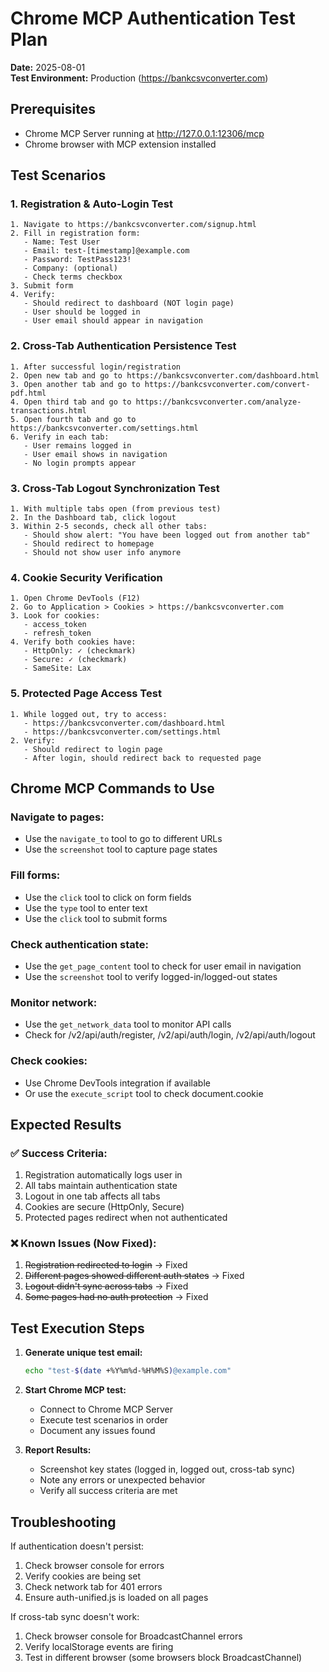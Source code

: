 # Chrome MCP Authentication Test Plan

**Date:** 2025-08-01  
**Test Environment:** Production (https://bankcsvconverter.com)

## Prerequisites
- Chrome MCP Server running at http://127.0.0.1:12306/mcp
- Chrome browser with MCP extension installed

## Test Scenarios

### 1. Registration & Auto-Login Test
```
1. Navigate to https://bankcsvconverter.com/signup.html
2. Fill in registration form:
   - Name: Test User
   - Email: test-[timestamp]@example.com
   - Password: TestPass123!
   - Company: (optional)
   - Check terms checkbox
3. Submit form
4. Verify:
   - Should redirect to dashboard (NOT login page)
   - User should be logged in
   - User email should appear in navigation
```

### 2. Cross-Tab Authentication Persistence Test
```
1. After successful login/registration
2. Open new tab and go to https://bankcsvconverter.com/dashboard.html
3. Open another tab and go to https://bankcsvconverter.com/convert-pdf.html
4. Open third tab and go to https://bankcsvconverter.com/analyze-transactions.html
5. Open fourth tab and go to https://bankcsvconverter.com/settings.html
6. Verify in each tab:
   - User remains logged in
   - User email shows in navigation
   - No login prompts appear
```

### 3. Cross-Tab Logout Synchronization Test
```
1. With multiple tabs open (from previous test)
2. In the Dashboard tab, click logout
3. Within 2-5 seconds, check all other tabs:
   - Should show alert: "You have been logged out from another tab"
   - Should redirect to homepage
   - Should not show user info anymore
```

### 4. Cookie Security Verification
```
1. Open Chrome DevTools (F12)
2. Go to Application > Cookies > https://bankcsvconverter.com
3. Look for cookies:
   - access_token
   - refresh_token
4. Verify both cookies have:
   - HttpOnly: ✓ (checkmark)
   - Secure: ✓ (checkmark)
   - SameSite: Lax
```

### 5. Protected Page Access Test
```
1. While logged out, try to access:
   - https://bankcsvconverter.com/dashboard.html
   - https://bankcsvconverter.com/settings.html
2. Verify:
   - Should redirect to login page
   - After login, should redirect back to requested page
```

## Chrome MCP Commands to Use

### Navigate to pages:
- Use the `navigate_to` tool to go to different URLs
- Use the `screenshot` tool to capture page states

### Fill forms:
- Use the `click` tool to click on form fields
- Use the `type` tool to enter text
- Use the `click` tool to submit forms

### Check authentication state:
- Use the `get_page_content` tool to check for user email in navigation
- Use the `screenshot` tool to verify logged-in/logged-out states

### Monitor network:
- Use the `get_network_data` tool to monitor API calls
- Check for /v2/api/auth/register, /v2/api/auth/login, /v2/api/auth/logout

### Check cookies:
- Use Chrome DevTools integration if available
- Or use the `execute_script` tool to check document.cookie

## Expected Results

### ✅ Success Criteria:
1. Registration automatically logs user in
2. All tabs maintain authentication state
3. Logout in one tab affects all tabs
4. Cookies are secure (HttpOnly, Secure)
5. Protected pages redirect when not authenticated

### ❌ Known Issues (Now Fixed):
1. ~~Registration redirected to login~~ → Fixed
2. ~~Different pages showed different auth states~~ → Fixed
3. ~~Logout didn't sync across tabs~~ → Fixed
4. ~~Some pages had no auth protection~~ → Fixed

## Test Execution Steps

1. **Generate unique test email:**
   ```bash
   echo "test-$(date +%Y%m%d-%H%M%S)@example.com"
   ```

2. **Start Chrome MCP test:**
   - Connect to Chrome MCP Server
   - Execute test scenarios in order
   - Document any issues found

3. **Report Results:**
   - Screenshot key states (logged in, logged out, cross-tab sync)
   - Note any errors or unexpected behavior
   - Verify all success criteria are met

## Troubleshooting

If authentication doesn't persist:
1. Check browser console for errors
2. Verify cookies are being set
3. Check network tab for 401 errors
4. Ensure auth-unified.js is loaded on all pages

If cross-tab sync doesn't work:
1. Check browser console for BroadcastChannel errors
2. Verify localStorage events are firing
3. Test in different browser (some browsers block BroadcastChannel)